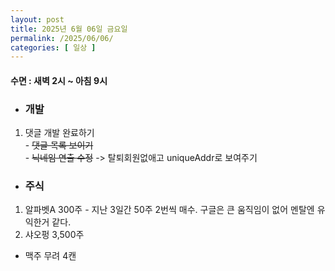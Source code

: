 ```yaml
---
layout: post
title: 2025년 6월 06일 금요일
permalink: /2025/06/06/
categories: [ 일상 ]
---
```

#### 수면 : 새벽 2시 ~ 아침 9시
* ### 개발
1. 댓글 개발 완료하기<br>- ~~댓글 목록 보이기~~<br>- ~~닉네임 연출 수정~~ -> 탈퇴회원없애고 uniqueAddr로 보여주기
* ### 주식
1. 알파벳A 300주 - 지난 3일간 50주 2번씩 매수. 구글은 큰 움직임이 없어 멘탈엔 유익한거 같다.
1. 샤오펑 3,500주
* 맥주 무려 4캔